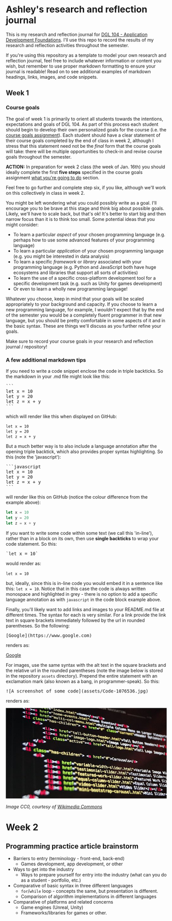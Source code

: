 # Ashley's research and reflection journal

This is my research and reflection journal for [DGL 104 - Application Development Foundations](https://ash-teach.github.io/dgl-104/). I'll use this repo to record the results of my research and reflection activities throughout the semester. 

If you're using this repository as a template to model your own research and reflection journal, feel free to include whatever information or content you wish, but remember to use proper markdown formatting to ensure your journal is readable! Read on to see additional examples of markdown headings, links, images, and code snippets.
## Week 1
### Course goals

The goal of week 1 is primarily to orient all students towards the intentions, expectations and goals of DGL 104. As part of this process each student should begin to develop their own personalized goals for the course (i.e. the [course goals assignment](https://ash-teach.github.io/dgl-104/#/dgl104-2023wi/assignments?id=course-goals)). Each student should have a clear statement of their course goals completed by the end of class in week 2, although I stress that this statement need not be the *final* form that the course goals will take: there will be multiple opportunities to check-in and revise course goals throughout the semester.

**ACTION:** In preparation for week 2 class (the week of Jan. 16th) you should ideally complete the first **five steps** specified in the course goals assignment [what you're going to do](https://ash-teach.github.io/dgl-104/#/dgl104-2023wi/assignments?id=what-youre-going-to-do) section. 

Feel free to go further and complete step six, if you like, although we'll work on this collectively in class in week 2.

You might be left wondering what you could possibly write as a goal. I'll encourage you to be brave at this stage and think big about possible goals. Likely, we'll have to scale back, but that's ok! It's better to start big and then narrow focus than it is to think too small. Some potential ideas that you might consider:
- To learn a particular *aspect* of your chosen programming language (e.g. perhaps how to use some advanced features of your programming language)
- To learn a particular *application* of your chosen programming language (e.g. you might be interested in data analysis)
- To learn a specific *framework* or *library* associated with your programming language (e.g. Python and JavaScript both have huge ecosystems and libraries that support all sorts of activities)
- To learn the use of a specific cross-platform development tool for a specific development task (e.g. such as Unity for games development)
- Or even to learn a wholly new programming language!

Whatever you choose, keep in mind that your goals will be scaled appropriately to your background and capacity. If you choose to learn a new programming language, for example, I *wouldn't* expect that by the end of the semester you would be a completely fluent programmer in that new language, but you should be pretty comfortable in some aspects of it and in the basic syntax. These are things we'll discuss as you further refine your goals.

Make sure to record your course goals in your research and reflection journal / repository!

### A few additional markdown tips

If you need to write a code snippet enclose the code in triple backticks. So the markdown in your .md file might look like this:
<pre>
```
let x = 10
let y = 20
let z = x + y
```
</pre>

which will render like this when displayed on GitHub:

```
let x = 10
let y = 20
let z = x + y
```

But a much better way is to also include a language annotation after the opening triple backtick, which also provides proper syntax highlighting. So this (note the 'javascript'):
<pre>
```javascript
let x = 10
let y = 20
let z = x + y
```
</pre>

will render like this on GitHub (notice the colour difference from the example above):
```javascript
let x = 10
let y = 20
let z = x + y
```

If you want to write some code within some text (we call this 'in-line'), rather than in a block on its own, then use **single backticks** to wrap your code statement. So this:
<pre>
`let x = 10`
</pre>
would render as:

`let x = 10`

but, ideally, since this is in-line code you would embed it in a sentence like this: `let x = 10`. Notice that in this case the code is always written monospace and highlighted in grey - there is no option to add a specific language annotation as with `javascript` in the code block example above.

Finally, you'll likely want to add links and images to your README.md file at different times. The syntax for each is very similar. For a link provide the link text in square brackets immediately followed by the url in rounded parentheses. So the following:
<pre>
[Google](https://www.google.com)
</pre>

renders as:

[Google](https://www.google.com)

For images, use the same syntax with the alt text in the square brackets and the relative url in the rounded parentheses (note the image below is stored in the repository `assets` directory). Prepend the entire statement with an exclamation mark (also known as a bang, in programmer-speak). So this:

<pre>
![A screenshot of some code](assets/Code-1076536.jpg) 
</pre>

renders as:

![A screenshot of some code](assets/Code-1076536.jpg) 

*Image CC0, courtesy of [Wikimedia Commons](https://pixabay.com/en/users/JOSBORNE_-1640589/)*

# Week 2

## Programming practice article brainstorm
- Barriers to entry (terminology - front-end, back-end)
    - Games development, app development, or other
- Ways to get into the industry
    - Ways to prepare yourself for entry into the industry (what can you do as a student - portfolio, etc.)
- Comparative of basic syntax in three different languages
    - `for`/`while` loop - concepts the same, but presentation is different.
    - Comparison of algorithm implementations in different languages
- Comparative of platforms and related concerns
    - Game engines (Unreal, Unity)
    - Frameworks/libraries for games or other. 
